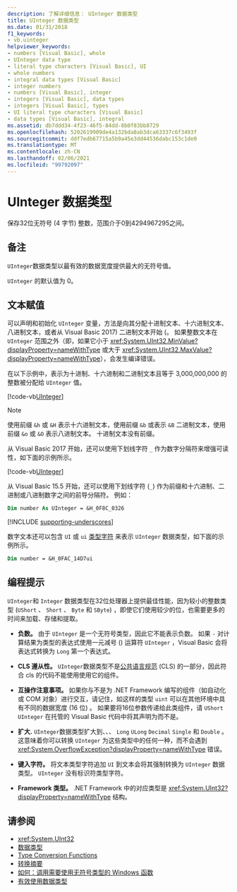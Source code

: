 ```yaml
---
description: 了解详细信息： UInteger 数据类型
title: UInteger 数据类型
ms.date: 01/31/2018
f1_keywords:
- vb.uinteger
helpviewer_keywords:
- numbers [Visual Basic], whole
- UInteger data type
- literal type characters [Visual Basic], UI
- whole numbers
- integral data types [Visual Basic]
- integer numbers
- numbers [Visual Basic], integer
- integers [Visual Basic], data types
- integers [Visual Basic], types
- UI literal type characters [Visual Basic]
- data types [Visual Basic], integral
ms.assetid: db7ddd34-4f23-46f5-84dd-8b0f83bb8729
ms.openlocfilehash: 5202619909de4a132bda8ab3dca63337c6f3493f
ms.sourcegitcommit: ddf7edb67715a5b9a45e3dd44536dabc153c1de0
ms.translationtype: MT
ms.contentlocale: zh-CN
ms.lasthandoff: 02/06/2021
ms.locfileid: "99792097"
---
```

# <a name="uinteger-data-type"></a>UInteger 数据类型

保存32位无符号 (4 字节) 整数，范围介于0到4294967295之间。

## <a name="remarks"></a>备注

`UInteger`数据类型以最有效的数据宽度提供最大的无符号值。

`UInteger` 的默认值为 0。

## <a name="literal-assignments"></a>文本赋值

可以声明和初始化 `UInteger` 变量，方法是向其分配十进制文本、十六进制文本、八进制文本，或者从 Visual Basic 2017) 二进制文本开始 (。 如果整数文本在 `UInteger` 范围之外（即，如果它小于 <xref:System.UInt32.MinValue?displayProperty=nameWithType> 或大于 <xref:System.UInt32.MaxValue?displayProperty=nameWithType>），会发生编译错误。

在以下示例中，表示为十进制、十六进制和二进制文本且等于 3,000,000,000 的整数被分配给 `UInteger` 值。

[!code-vb[UInteger](../../../../samples/snippets/visualbasic/language-reference/data-types/numeric-literals.vb#UInt)]

> [!NOTE]
> 使用前缀 `&h` 或 `&H` 表示十六进制文本，使用前缀 `&b` 或表示 `&B` 二进制文本，使用前缀 `&o` 或 `&O` 表示八进制文本。 十进制文本没有前缀。

从 Visual Basic 2017 开始，还可以使用下划线字符 `_` 作为数字分隔符来增强可读性，如下面的示例所示。

[!code-vb[UInteger](../../../../samples/snippets/visualbasic/language-reference/data-types/numeric-literals.vb#UIntS)]

从 Visual Basic 15.5 开始，还可以使用下划线字符 (`_`) 作为前缀和十六进制、二进制或八进制数字之间的前导分隔符。 例如：

```vb
Dim number As UInteger = &H_0F8C_0326
```

[!INCLUDE [supporting-underscores](../../../../includes/vb-separator-langversion.md)]

数字文本还可以包含 `UI` 或 `ui` [类型字符](../../programming-guide/language-features/data-types/type-characters.md) 来表示 `UInteger` 数据类型，如下面的示例所示。

```vb
Dim number = &H_0FAC_14D7ui
```

## <a name="programming-tips"></a>编程提示

`UInteger`和 `Integer` 数据类型在32位处理器上提供最佳性能，因为较小的整数类型 (`UShort` 、 `Short` 、 `Byte` 和 `SByte`) ，即使它们使用较少的位，也需要更多的时间来加载、存储和提取。

- **负数。** 由于 `UInteger` 是一个无符号类型，因此它不能表示负数。 如果 `-` 对计算结果为类型的表达式使用一元减号 () 运算符 `UInteger` ，Visual Basic 会将表达式转换为 `Long` 第一个表达式。

- **CLS 遵从性。** `UInteger`数据类型不是[公共语言规范](https://www.ecma-international.org/publications/standards/Ecma-335.htm) (CLS) 的一部分，因此符合 cls 的代码不能使用使用它的组件。

- **互操作注意事项。** 如果你与不是为 .NET Framework 编写的组件（如自动化或 COM 对象）进行交互，请记住，如这样的类型 `uint` 可以在其他环境中具有不同的数据宽度 (16 位) 。 如果要将16位参数传递给此类组件，请 `UShort` `UInteger` 在托管的 Visual Basic 代码中将其声明为而不是。

- **扩大.** `UInteger`数据类型扩大到、、、 `Long` `ULong` `Decimal` `Single` 和 `Double` 。 这意味着你可以转换 `UInteger` 为这些类型中的任何一种，而不会遇到 <xref:System.OverflowException?displayProperty=nameWithType> 错误。

- **键入字符。** 将文本类型字符追加 `UI` 到文本会将其强制转换为 `UInteger` 数据类型。 `UInteger` 没有标识符类型字符。

- **Framework 类型。** .NET Framework 中的对应类型是 <xref:System.UInt32?displayProperty=nameWithType> 结构。

## <a name="see-also"></a>请参阅

- <xref:System.UInt32>
- [数据类型](index.md)
- [Type Conversion Functions](../functions/type-conversion-functions.md)
- [转换摘要](../keywords/conversion-summary.md)
- [如何：调用需要使用无符号类型的 Windows 函数](../../programming-guide/com-interop/how-to-call-a-windows-function-that-takes-unsigned-types.md)
- [有效使用数据类型](../../programming-guide/language-features/data-types/efficient-use-of-data-types.md)
